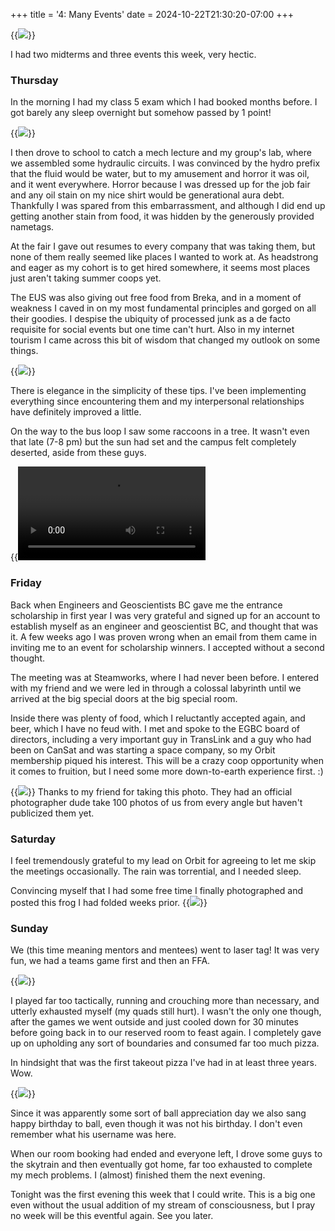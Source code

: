 +++
title = '4: Many Events'
date = 2024-10-22T21:30:20-07:00
+++

{{<image src="images/october.png">}}

I had two midterms and three events this week, very hectic.

### Thursday

In the morning I had my class 5 exam which I had booked months before. I got barely any sleep overnight but somehow passed by 1 point!

{{<image src="images/pass.png">}}

I then drove to school to catch a mech lecture and my group's lab, where we assembled some hydraulic circuits. I was convinced by the hydro prefix that the fluid would be water, but to my amusement and horror it was oil, and it went everywhere. Horror because I was dressed up for the job fair and any oil stain on my nice shirt would be generational aura debt. Thankfully I was spared from this embarrassment, and although I did end up getting another stain from food, it was hidden by the generously provided nametags.

At the fair I gave out resumes to every company that was taking them, but none of them really seemed like places I wanted to work at. As headstrong and eager as my cohort is to get hired somewhere, it seems most places just aren't taking summer coops yet.

The EUS was also giving out free food from Breka, and in a moment of weakness I caved in on my most fundamental principles and gorged on all their goodies. I despise the ubiquity of processed junk as a de facto requisite for social events but one time can't hurt. Also in my internet tourism I came across this bit of wisdom that changed my outlook on some things.

{{<image src="images/rules.png">}}

There is elegance in the simplicity of these tips. I've been implementing everything since encountering them and my interpersonal relationships have definitely improved a little.  

On the way to the bus loop I saw some raccoons in a tree. It wasn't even that late (7-8 pm) but the sun had set and the campus felt completely deserted, aside from these guys.

{{<video src="videos/raccoon.mp4">}} 

### Friday

Back when Engineers and Geoscientists BC gave me the entrance scholarship in first year I was very grateful and signed up for an account to establish myself as an engineer and geoscientist BC, and thought that was it. A few weeks ago I was proven wrong when an email from them came in inviting me to an event for scholarship winners. I accepted without a second thought.

The meeting was at Steamworks, where I had never been before. I entered with my friend and we were led in through a colossal labyrinth until we arrived at the big special doors at the big special room. 

Inside there was plenty of food, which I reluctantly accepted again, and beer, which I have no feud with. I met and spoke to the EGBC board of directors, including a very important guy in TransLink and a guy who had been on CanSat and was starting a space company, so my Orbit membership piqued his interest. This will be a crazy coop opportunity when it comes to fruition, but I need some more down-to-earth experience first. :)

{{<image src="images/egbc.jpg">}}
Thanks to my friend for taking this photo. They had an official photographer dude take 100 photos of us from every angle but haven't publicized them yet.

### Saturday

I feel tremendously grateful to my lead on Orbit for agreeing to let me skip the meetings occasionally. The rain was torrential, and I needed sleep. 

Convincing myself that I had some free time I finally photographed and posted this frog I had folded weeks prior.
{{<image src="images/frog.jpg">}}

### Sunday

We (this time meaning mentors and mentees) went to laser tag! It was very fun, we had a teams game first and then an FFA. 

{{<image src="images/team.jpg" caption="A probability cloud of fizzers. I am yet to learn the official plural noun">}}

I played far too tactically, running and crouching more than necessary, and utterly exhausted myself (my quads still hurt). I wasn't the only one though, after the games we went outside and just cooled down for 30 minutes before going back in to our reserved room to feast again. I completely gave up on upholding any sort of boundaries and consumed far too much pizza.

In hindsight that was the first takeout pizza I've had in at least three years. Wow.

{{<image src="images/ball.jpg" caption="Behold the engineering physics intellect on full display.">}}

Since it was apparently some sort of ball appreciation day we also sang happy birthday to ball, even though it was not his birthday. I don't even remember what his username was here.

When our room booking had ended and everyone left, I drove some guys to the skytrain and then eventually got home, far too exhausted to complete my mech problems. I (almost) finished them the next evening.

Tonight was the first evening this week that I could write. This is a big one even without the usual addition of my stream of consciousness, but I pray no week will be this eventful again. See you later.
